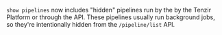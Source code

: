 `show pipelines` now includes "hidden" pipelines run by the by the Tenzir
Platform or through the API. These pipelines usually run background jobs, so
they're intentionally hidden from the `/pipeline/list` API.
